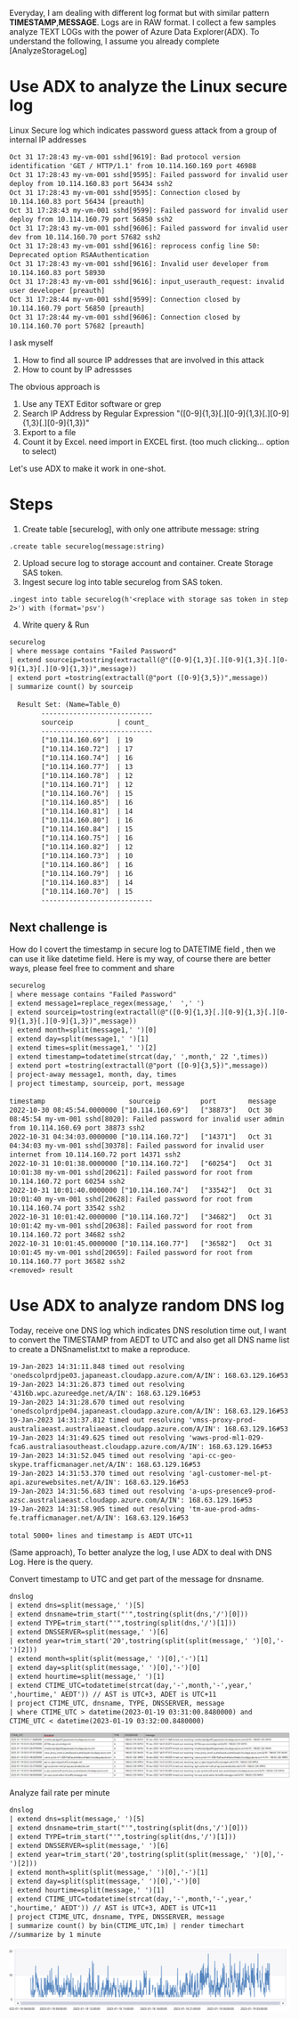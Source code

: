 Everyday, I am dealing with different log format but with similar pattern **TIMESTAMP**,**MESSAGE**. Logs are in RAW format. 
I collect a few samples analyze TEXT LOGs with the power of Azure Data Explorer(ADX). To understand the following, I assume you already complete [AnalyzeStorageLog]

# Use ADX to analyze the Linux secure log 

Linux Secure log which indicates password guess attack from a group of internal IP addresses 

```
Oct 31 17:28:43 my-vm-001 sshd[9619]: Bad protocol version identification 'GET / HTTP/1.1' from 10.114.160.169 port 46988
Oct 31 17:28:43 my-vm-001 sshd[9595]: Failed password for invalid user deploy from 10.114.160.83 port 56434 ssh2
Oct 31 17:28:43 my-vm-001 sshd[9595]: Connection closed by 10.114.160.83 port 56434 [preauth]
Oct 31 17:28:43 my-vm-001 sshd[9599]: Failed password for invalid user deploy from 10.114.160.79 port 56850 ssh2
Oct 31 17:28:43 my-vm-001 sshd[9606]: Failed password for invalid user dev from 10.114.160.70 port 57682 ssh2
Oct 31 17:28:43 my-vm-001 sshd[9616]: reprocess config line 50: Deprecated option RSAAuthentication
Oct 31 17:28:43 my-vm-001 sshd[9616]: Invalid user developer from 10.114.160.83 port 58930
Oct 31 17:28:43 my-vm-001 sshd[9616]: input_userauth_request: invalid user developer [preauth]
Oct 31 17:28:44 my-vm-001 sshd[9599]: Connection closed by 10.114.160.79 port 56850 [preauth]
Oct 31 17:28:44 my-vm-001 sshd[9606]: Connection closed by 10.114.160.70 port 57682 [preauth]
```

I ask myself 
  1. How to find all source IP addresses that are involved in this attack
  2. How to count by IP adressses

The obvious approach is 
  1. Use any TEXT Editor software or grep
  2. Search IP Address by Regular Expression "([0-9]{1,3}[.][0-9]{1,3}[.][0-9]{1,3}[.][0-9]{1,3})" 
  3. Export to a file 
  4. Count it by Excel. need import in EXCEL first. (too much clicking... option to select)

Let's use ADX to make it work in one-shot. 

# Steps
1. Create table [securelog], with only one attribute message: string
  ```kql
  .create table securelog(message:string)
  ```
2. Upload secure log to storage account and container. Create Storage SAS token. 
3. Ingest secure log into table securelog from SAS token. 
  ```kql
  .ingest into table securelog(h'<replace with storage sas token in step 2>') with (format='psv')
  ```
4. Write query & Run
  ```kql
  securelog 
  | where message contains "Failed Password"
  | extend sourceip=tostring(extractall(@"([0-9]{1,3}[.][0-9]{1,3}[.][0-9]{1,3}[.][0-9]{1,3})",message))
  | extend port =tostring(extractall(@"port ([0-9]{3,5})",message))
  | summarize count() by sourceip

    Result Set: (Name=Table_0)
          ----------------------------
          sourceip           | count_
          ----------------------------
          ["10.114.160.69"]  | 19
          ["10.114.160.72"]  | 17
          ["10.114.160.74"]  | 16
          ["10.114.160.77"]  | 13
          ["10.114.160.78"]  | 12
          ["10.114.160.71"]  | 12
          ["10.114.160.76"]  | 15
          ["10.114.160.85"]  | 16
          ["10.114.160.81"]  | 14
          ["10.114.160.80"]  | 16
          ["10.114.160.84"]  | 15
          ["10.114.160.75"]  | 16
          ["10.114.160.82"]  | 12
          ["10.114.160.73"]  | 10
          ["10.114.160.86"]  | 16
          ["10.114.160.79"]  | 16
          ["10.114.160.83"]  | 14
          ["10.114.160.70"]  | 15
          ----------------------------
```          
          
          
## Next challenge is 

How do I covert the timestamp in secure log to DATETIME field , then we can use it like datetime field. Here is my way, of course there are better ways, please feel free to comment and share

``` kql
securelog 
| where message contains "Failed Password"
| extend message1=replace_regex(message,'  ',' ')
| extend sourceip=tostring(extractall(@"([0-9]{1,3}[.][0-9]{1,3}[.][0-9]{1,3}[.][0-9]{1,3})",message))
| extend month=split(message1,' ')[0] 
| extend day=split(message1,' ')[1] 
| extend times=split(message1,' ')[2] 
| extend timestamp=todatetime(strcat(day,' ',month,' 22 ',times))
| extend port =tostring(extractall(@"port ([0-9]{3,5})",message))
| project-away message1, month, day, times
| project timestamp, sourceip, port, message

timestamp	                  sourceip	        port	    message
2022-10-30 08:45:54.0000000	["10.114.160.69"]	["38873"]	Oct 30 08:45:54 my-vm-001 sshd[8020]: Failed password for invalid user admin from 10.114.160.69 port 38873 ssh2
2022-10-31 04:34:03.0000000	["10.114.160.72"]	["14371"]	Oct 31 04:34:03 my-vm-001 sshd[30378]: Failed password for invalid user internet from 10.114.160.72 port 14371 ssh2
2022-10-31 10:01:38.0000000	["10.114.160.72"]	["60254"]	Oct 31 10:01:38 my-vm-001 sshd[20621]: Failed password for root from 10.114.160.72 port 60254 ssh2
2022-10-31 10:01:40.0000000	["10.114.160.74"]	["33542"]	Oct 31 10:01:40 my-vm-001 sshd[20628]: Failed password for root from 10.114.160.74 port 33542 ssh2
2022-10-31 10:01:42.0000000	["10.114.160.72"]	["34682"]	Oct 31 10:01:42 my-vm-001 sshd[20638]: Failed password for root from 10.114.160.72 port 34682 ssh2
2022-10-31 10:01:45.0000000	["10.114.160.77"]	["36582"]	Oct 31 10:01:45 my-vm-001 sshd[20659]: Failed password for root from 10.114.160.77 port 36582 ssh2
<removed> result
```


# Use ADX to analyze random DNS log

Today, receive one DNS log which indicates DNS resolution time out, I want to convert the TIMESTAMP from AEDT to UTC and also get all DNS name list to create a DNSnamelist.txt to make a reproduce. 

```
19-Jan-2023 14:31:11.848 timed out resolving 'onedscolprdjpe03.japaneast.cloudapp.azure.com/A/IN': 168.63.129.16#53
19-Jan-2023 14:31:26.873 timed out resolving '4316b.wpc.azureedge.net/A/IN': 168.63.129.16#53
19-Jan-2023 14:31:28.670 timed out resolving 'onedscolprdjpe04.japaneast.cloudapp.azure.com/A/IN': 168.63.129.16#53
19-Jan-2023 14:31:37.812 timed out resolving 'vmss-proxy-prod-australiaeast.australiaeast.cloudapp.azure.com/A/IN': 168.63.129.16#53
19-Jan-2023 14:31:49.625 timed out resolving 'waws-prod-ml1-029-fca6.australiasoutheast.cloudapp.azure.com/A/IN': 168.63.129.16#53
19-Jan-2023 14:31:52.045 timed out resolving 'api-cc-geo-skype.trafficmanager.net/A/IN': 168.63.129.16#53
19-Jan-2023 14:31:53.370 timed out resolving 'agl-customer-mel-pt-api.azurewebsites.net/A/IN': 168.63.129.16#53
19-Jan-2023 14:31:56.683 timed out resolving 'a-ups-presence9-prod-azsc.australiaeast.cloudapp.azure.com/A/IN': 168.63.129.16#53
19-Jan-2023 14:31:58.905 timed out resolving 'tm-aue-prod-adms-fe.trafficmanager.net/A/IN': 168.63.129.16#53

total 5000+ lines and timestamp is AEDT UTC+11
```

(Same approach), To better analyze the log, I use ADX to deal with DNS Log. Here is the query.

Convert timestamp to UTC and get part of the message for dnsname. 
```kql
dnslog
| extend dns=split(message,' ')[5]
| extend dnsname=trim_start("'",tostring(split(dns,'/')[0]))
| extend TYPE=trim_start("'",tostring(split(dns,'/')[1]))
| extend DNSSERVER=split(message,' ')[6]
| extend year=trim_start('20',tostring(split(split(message,' ')[0],'-')[2]))
| extend month=split(split(message,' ')[0],'-')[1]
| extend day=split(split(message,' ')[0],'-')[0]
| extend hourtime=split(message,' ')[1]
| extend CTIME_UTC=todatetime(strcat(day,'-',month,'-',year,' ',hourtime,' AEDT')) // AST is UTC+3, ADET is UTC+11
| project CTIME_UTC, dnsname, TYPE, DNSSERVER, message
| where CTIME_UTC > datetime(2023-01-19 03:31:00.8480000) and CTIME_UTC < datetime(2023-01-19 03:32:00.8480000)
```
![image](./.image/dnslog_kusto.png?raw=true)

Analyze fail rate per minute
```kql
dnslog
| extend dns=split(message,' ')[5]
| extend dnsname=trim_start("'",tostring(split(dns,'/')[0]))
| extend TYPE=trim_start("'",tostring(split(dns,'/')[1]))
| extend DNSSERVER=split(message,' ')[6]
| extend year=trim_start('20',tostring(split(split(message,' ')[0],'-')[2]))
| extend month=split(split(message,' ')[0],'-')[1]
| extend day=split(split(message,' ')[0],'-')[0]
| extend hourtime=split(message,' ')[1]
| extend CTIME_UTC=todatetime(strcat(day,'-',month,'-',year,' ',hourtime,' AEDT')) // AST is UTC+3, ADET is UTC+11
| project CTIME_UTC, dnsname, TYPE, DNSSERVER, message
| summarize count() by bin(CTIME_UTC,1m) | render timechart //summarize by 1 minute
```
![image](./.image/dnslog_kusto_2.png?raw=true)

